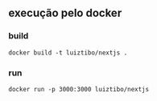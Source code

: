## execução pelo docker

### build
`docker build -t luiztibo/nextjs .`

### run
`docker run -p 3000:3000 luiztibo/nextjs`